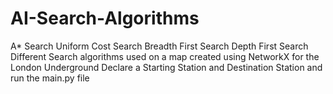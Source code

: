 # AI-Search-Algorithms
A* Search
Uniform Cost Search
Breadth First Search
Depth First Search
Different Search algorithms used on a map created using NetworkX for the London Underground
Declare a Starting Station and Destination Station and run the main.py file
